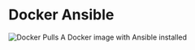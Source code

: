 # Docker Ansible
![Docker Pulls](https://img.shields.io/docker/pulls/buluma/docker-ansible)
A Docker image with Ansible installed
